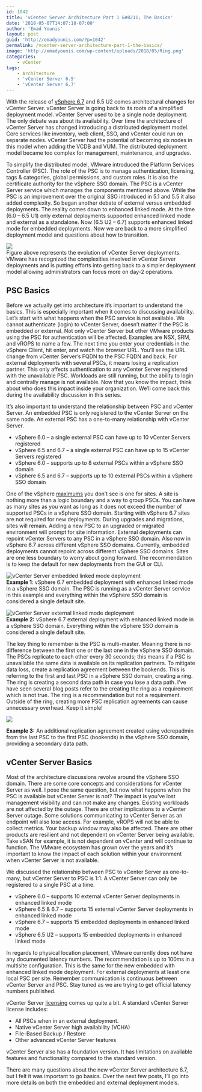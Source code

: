 ```yaml
---
id: 1042
title: 'vCenter Server Architecture Part 1 &#8211; The Basics'
date: '2018-05-07T14:07:18-07:00'
author: 'Emad Younis'
layout: post
guid: 'http://emadyounis.com/?p=1042'
permalink: /vcenter-server-architecture-part-1-the-basics/
image: 'http://emadyounis.com/wp-content/uploads/2018/05/Ring.png'
categories:
    - vCenter
tags:
    - Architecture
    - 'vCenter Server 6.5'
    - 'vCenter Server 6.7'
---
```


With the release of [vSphere 6.7](http://emadyounis.com/vcenter/vcenter-server-6-7-whats-new-rundown/) and 6.5 U2 comes architectural changes for vCenter Server. vCenter Server is going back to its roots of a simplified deployment model. vCenter Server used to be a single node deployment. The only debate was about its availability. Over time the architecture of vCenter Server has changed introducing a distributed deployment model. Core services like inventory, web client, SSO, and vCenter could run on separate nodes. vCenter Server had the potential of becoming six nodes in this model when adding the VCDB and VUM. The distributed deployment model became too complex for management, maintenance, and upgrades.

To simplify the distributed model, VMware introduced the Platform Services Controller (PSC). The role of the PSC is to manage authentication, licensing, tags &amp; categories, global permissions, and custom roles. It is also the certificate authority for the vSphere SSO domain. The PSC is a vCenter Server service which manages the components mentioned above. While the PSC is an improvement over the original SSO introduced in 5.1 and 5.5 it also added complexity. So began another debate of external versus embedded deployments. The reality comes down to enhanced linked mode. At the time (6.0 – 6.5 U1) only external deployments supported enhanced linked mode and external as a standalone. Now (6.5 U2 – 6.7) supports enhanced linked mode for embedded deployments. Now we are back to a more simplified deployment model and questions about how to transition.

![](https://younise.github.io/assets/img/2018/05/vCenter-Server-Deployment-Evolution.png?resize=1240%2C539)  
Figure above represents the evolution of vCenter Server deployments. VMware has recognized the complexities involved in vCenter Server deployments and is putting efforts into getting back to a simpler deployment model allowing administrators can focus more on day-2 operations.

## PSC Basics

Before we actually get into architecture it’s important to understand the basics. This is especially important when it comes to discussing availability. Let’s start with what happens when the PSC service is not available. We cannot authenticate (login) to vCenter Server, doesn’t matter if the PSC is embedded or external. Not only vCenter Server but other VMware products using the PSC for authentication will be affected. Examples are NSX, SRM, and vROPS to name a few. The next time you enter your credentials in the vSphere Client, hit enter, and watch the browser URL. You’ll see the URL change from vCenter Server’s FQDN to the PSC FQDN and back. For external deployments with several PSCs, it means losing a replication partner. This only affects authentication to any vCenter Server registered with the unavailable PSC. Workloads are still running, but the ability to login and centrally manage is not available. Now that you know the impact, think about who does this impact inside your organization. We’ll come back this during the availability discussion in this series.

It’s also important to understand the relationship between PSC and vCenter Server. An embedded PSC is only registered to the vCenter Server on the same node. An external PSC has a one-to-many relationship with vCenter Server.

- vSphere 6.0 – a single external PSC can have up to 10 vCenter Servers registered
- vSphere 6.5 and 6.7 – a single external PSC can have up to 15 vCenter Servers registered
- vSphere 6.0 – supports up to 8 external PSCs within a vSphere SSO domain
- vSphere 6.5 and 6.7 – supports up to 10 external PSCs within a vSphere SSO domain

One of the vSphere [maximums](https://configmax.vmware.com/home) you don’t see is one for sites. A site is nothing more than a logic boundary and a way to group PSCs. You can have as many sites as you want as long as it does not exceed the number of supported PSCs in a vSphere SSO domain. Starting with vSphere 6.7 sites are not required for new deployments. During upgrades and migrations, sites will remain. Adding a new PSC to an upgraded or migrated environment will prompt for site information. External deployments can repoint vCenter Servers to any PSC in a vSphere SSO domain. Also now in vSphere 6.7 across different vSphere SSO domains. Currently, embedded deployments cannot repoint across different vSphere SSO domains. Sites are one less boundary to worry about going forward. The recommendation is to keep the default for new deployments from the GUI or CLI.

![vCenter Server embedded linked mode deployment](https://younise.github.io/assets/img/2018/05/Embedded-SSO.png?resize=1756%2C435)  
**Example 1**: vSphere 6.7 embedded deployment with enhanced linked mode in a vSphere SSO domain. The PSC is running as a vCenter Server service in this example and everything within the vSphere SSO domain is considered a single default site.

![vCenter Server external linked mode deployment](https://younise.github.io/assets/img/2018/05/External-SSO.png?resize=1452%2C764)  
**Example 2:** vSphere 6.7 external deployment with enhanced linked mode in a vSphere SSO domain. Everything within the vSphere SSO domain is considered a single default site.

The key thing to remember is the PSC is multi-master. Meaning there is no difference between the first one or the last one in the vSphere SSO domain. The PSCs replicate to each other every 30 seconds; this means if a PSC is unavailable the same data is available on its replication partners. To mitigate data loss, create a replication agreement between the bookends. This is referring to the first and last PSC in a vSphere SSO domain, creating a ring. The ring is creating a second data path in case you lose a data path. I’ve have seen several blog posts refer to the creating the ring as a requirement which is not true. The ring is a recommendation but not a requirement. Outside of the ring, creating more PSC replication agreements can cause unnecessary overhead. Keep it simple!

![](https://younise.github.io/assets/img/2018/05/Ring.png?resize=1447%2C895)

**Example 3:** An additional replication agreement created using vdcrepadmin from the last PSC to the first PSC (bookends) in the vSphere SSO domain, providing a secondary data path.

## vCenter Server Basics

Most of the architecture discussions revolve around the vSphere SSO domain. There are some core concepts and considerations for vCenter Server as well. I pose the same question, but now what happens when the PSC is available but vCenter Server is not? The impact is you’ve lost management visibility and can not make any changes. Existing workloads are not affected by the outage. There are other implications to a vCenter Server outage. Some solutions communicating to vCenter Server as an endpoint will also lose access. For example, vROPS will not be able to collect metrics. Your backup window may also be affected. There are other products are resilient and not dependent on vCenter Server being available. Take vSAN for example, it is not dependent on vCenter and will continue to function. The VMware ecosystem has grown over the years and it’s important to know the impact of each solution within your environment when vCenter Server is not available.

We discussed the relationship between PSC to vCenter Server as one-to-many, but vCenter Server to PSC is 1:1. A vCenter Server can only be registered to a single PSC at a time.

- vSphere 6.0 – supports 10 external vCenter Server deployments in enhanced linked mode
- vSphere 6.5 &amp; 6.7 – supports 15 external vCenter Server deployments in enhanced linked mode
- vSphere 6.7 – supports 15 embedded deployments in enhanced linked mode
- vSphere 6.5 U2 – supports 15 embedded deployments in enhanced linked mode

In regards to physical location placement, VMware currently does not have any documented latency numbers. The recommendation is up to 100ms in a multisite configuration. This is the same for the new embedded with enhanced linked mode deployment. For external deployments at least one local PSC per site. Remember communication is continuous between vCenter Server and PSC. Stay tuned as we are trying to get official latency numbers published.

vCenter Server [licensing](https://www.vmware.com/products/vsphere.html) comes up quite a bit. A standard vCenter Server license includes:

- All PSCs when in an external deployment.
- Native vCenter Server high availability (VCHA)
- File-Based Backup / Restore
- Other advanced vCenter Server features

vCenter Server also has a foundation version. It has limitations on available features and functionality compared to the standard version.

There are many questions about the new vCenter Server architecture 6.7, but I felt it was important to go basics. Over the next few posts, I’ll go into more details on both the embedded and external deployment models.
